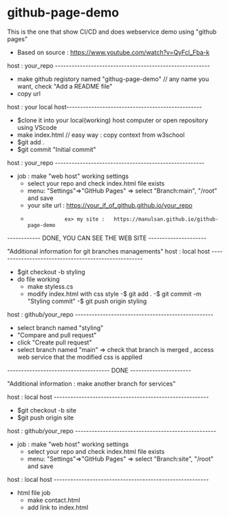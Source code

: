# github-page-demo
This is the one that show CI/CD and does webservice demo using "github pages"
- Based on source : https://www.youtube.com/watch?v=QyFcl_Fba-k

host : your_repo --------------------------------------------------------
  - make github registory named "githug-page-demo"  // any name you want, check "Add a README file"
  - copy url 

host : your local host-------------------------------------------------
  - $clone it into your local(working) host computer  or open repository using VScode 
  - make index.html   // easy way  : copy context from w3school
  - $git add .
  - $git commit "Initial commit"

host : your_repo ------------------------------------------------------
- job : make "web host" working settings
  - select your repo and check index.html file exists
  - menu: "Settings"=>"GitHub Pages" =>
       select "Branch:main", "/root" and save 
  - your site url : https://your_if_of_github.github.io/your_repo
  -                 ex> my site :   https://manulsan.github.io/github-page-demo

------------ DONE, YOU CAN SEE THE WEB SITE ---------------------

"Additional information for git branches managements"
host : local host -----------------------------------------------------
  - $git checkout -b styling
  - do file working
    - make styless.cs
    - modify index.html with css style
  -$ git add .
  -$ git commit -m "Styling commit"
  -$ git push origin styling

host : github/your_repo --------------------------------------------------
  - select branch named "styling"
  - "Compare and pull request"
  - click "Create pull request"
  - select branch named "main"
    => check that branch is merged , access web service that the modified css is applied

------------------------------------- DONE ----------------------
      
"Additional information : make another branch for services"

host : local host -------------------------------------------------------- 
  - $git checkout -b site
  - $git push origin site

host : github/your_repo ---------------------------------------------------
 - job : make "web host" working settings
   - select your repo and check index.html file exists
   - menu: "Settings"=>"GitHub Pages" =>
       select "Branch:site", "/root" and save 

host : local host -------------------------------------------------------- 
  - html file job
    - make contact.html
    - add link to index.html
